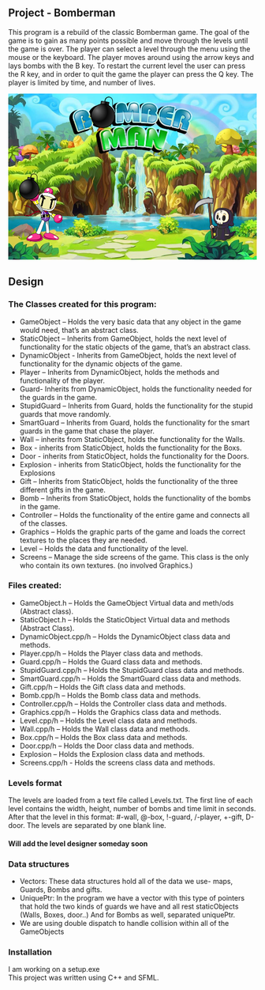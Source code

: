 ## Project - Bomberman
This program is a rebuild of the classic Bomberman game.
The goal of the game is to gain as many points possible and move through the levels until the game is over. 
The player can select a level through the menu using the mouse or the keyboard.
The player moves around using the arrow keys and lays bombs with the B key. To restart the current level the user can press the R key, and in order to quit the game the player can press the Q key.
The player is limited by time, and number of lives.

![alt text](https://github.com/shivibarlev/Bomberman/blob/master/Bomberman/Bomberman/images/screens/startPage.png?raw=true)

## Design
### The Classes created for this program:
*	GameObject – Holds the very basic data that any object in the game would need, that’s an abstract class.
*	StaticObject – Inherits from GameObject, holds the next level of functionality for the static objects of the game, that’s an abstract class.
*	DynamicObject - Inherits from GameObject, holds the next level of functionality for the dynamic objects of the game.
*	Player – Inherits from DynamicObject, holds the methods and functionality of the player.
*	Guard- Inherits from DynamicObject, holds the functionality needed for the guards in the game.
*	StupidGuard – Inherits from Guard, holds the functionality for the stupid guards that move randomly.
*	SmartGuard – Inherits from Guard, holds the functionality for the smart guards in the game that chase the player.
*	Wall – inherits from StaticObject, holds the functionality for the Walls.
*	Box - inherits from StaticObject, holds the functionality for the Boxs.
*	Door - inherits from StaticObject, holds the functionality for the Doors.
*	Explosion - inherits from StaticObject, holds the functionality for the Explosions
*	Gift – Inherits from StaticObject, holds the functionality of the three different gifts in the game.
*	Bomb – Inherits from StaticObject, holds the functionality of the bombs in the game.
*	Controller – Holds the functionality of the entire game and connects all of the classes.
*	Graphics – Holds the graphic parts of the game and loads the correct textures to the places they are needed.
*	Level – Holds the data and functionality of the level.
*	Screens – Manage the side screens of the game. This class is the only who contain its own textures. (no involved Graphics.)
### Files created:
* GameObject.h – Holds the GameObject Virtual data and meth/ods (Abstract class).
* StaticObject.h – Holds the StaticObject Virtual data and methods (Abstract Class).
* DynamicObject.cpp/h – Holds the DynamicObject class data and methods.
* Player.cpp/h – Holds the Player class data and methods.
* Guard.cpp/h – Holds the Guard class data and methods.
* StupidGuard.cpp/h – Holds the StupidGuard class data and methods. 
* SmartGuard.cpp/h – Holds the SmartGuard class data and methods. 
* Gift.cpp/h – Holds the Gift class data and methods. 
* Bomb.cpp/h – Holds the Bomb class data and methods. 
* Controller.cpp/h – Holds the Controller class data and methods. 
* Graphics.cpp/h – Holds the Graphics class data and methods. 
* Level.cpp/h – Holds the Level class data and methods. 
* Wall.cpp/h – Holds the Wall class data and methods.
* Box.cpp/h – Holds the Box class data and methods.
* Door.cpp/h – Holds the Door class data and methods.
* Explosion – Holds the Explosion class data and methods.
* Screens.cpp/h -  Holds the screens class data and methods.

### Levels format
The levels are loaded from a text file called Levels.txt.
The first line of each level contains the width, height, number of bombs and time limit in seconds.
After that the level in this format: #-wall, @-box, !-guard, /-player, +-gift, D-door.
The levels are separated by one blank line.

#### Will add the level designer someday soon

### Data structures
- Vectors: These data structures hold all of the data we use- maps, Guards, Bombs and gifts.
- UniquePtr:  In the program we have a vector with this type of pointers that hold the two kinds of guards we have and all rest staticObjects (Walls, Boxes, door..) And for Bombs as well, separated uniquePtr.
- We are using double dispatch to handle collision within all of the GameObjects

### Installation
I am working on a setup.exe <br>
This project was written using C++ and SFML.




